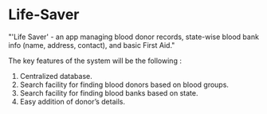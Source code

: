 # Life-Saver
"'Life Saver' - an app managing blood donor records, state-wise blood bank info (name, address, contact), and basic First Aid."

The key features of the system will be the following :
  1.  Centralized database.
  2.  Search facility for finding blood donors based on blood groups.
  3.  Search facility for finding blood banks based on state.
  4.  Easy addition of donor’s details.
